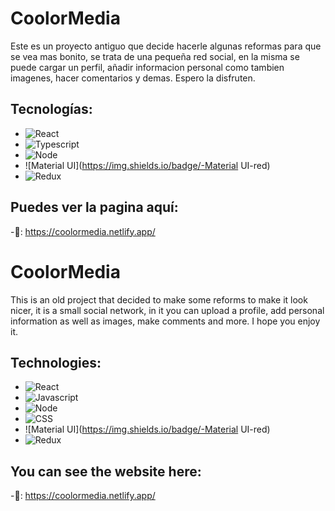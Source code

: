 # CoolorMedia

Este es un proyecto antiguo que decide hacerle algunas reformas para que se vea mas bonito, se trata de una pequeña red social, en la misma se puede cargar un perfil, añadir informacion personal como tambien imagenes, hacer comentarios y demas. Espero la disfruten.

## Tecnologías: 

- ![React](https://img.shields.io/badge/-React.js-blue)  
- ![Typescript](https://img.shields.io/badge/-Javascript-yellow)
- ![Node](https://img.shields.io/badge/-Node-green)
- ![Material UI](https://img.shields.io/badge/-Material UI-red)
- ![Redux](https://img.shields.io/badge/-Redux.js-blue)  

## Puedes ver la pagina aquí:

-🔗: https://coolormedia.netlify.app/

# CoolorMedia

This is an old project that decided to make some reforms to make it look nicer, it is a small social network, in it you can upload a profile, add personal information as well as images, make comments and more. I hope you enjoy it.

## Technologies: 

- ![React](https://img.shields.io/badge/-React.js-blue)  
- ![Javascript](https://img.shields.io/badge/-Javascript-yellow)
- ![Node](https://img.shields.io/badge/-Node-green)
- ![CSS](https://img.shields.io/badge/-SCSS-yellowgreen)
- ![Material UI](https://img.shields.io/badge/-Material UI-red)
- ![Redux](https://img.shields.io/badge/-Redux.js-blue)  

## You can see the website here:

-🔗: https://coolormedia.netlify.app/
